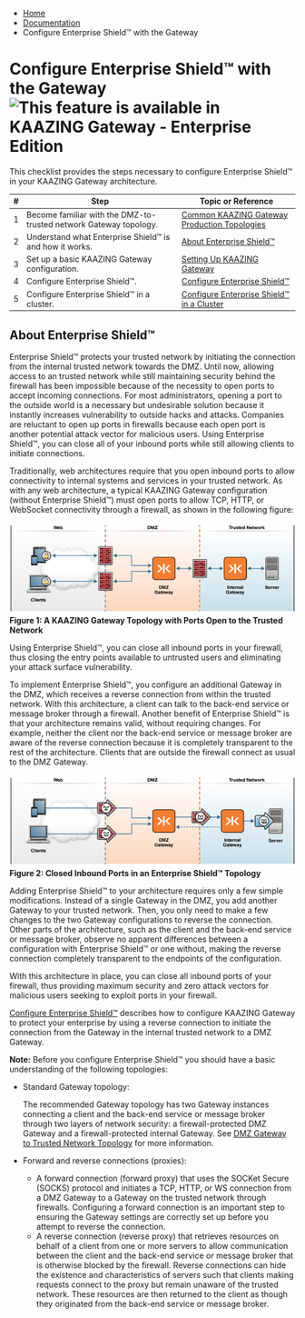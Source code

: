 -   [Home](../../index.md)
-   [Documentation](../index.md)
-   Configure Enterprise Shield&trade; with the Gateway

Configure Enterprise Shield&trade; with the Gateway ![This feature is available in KAAZING Gateway - Enterprise Edition](images/enterprise-feature.png)
==========================================================================================

This checklist provides the steps necessary to configure Enterprise Shield&trade; in your KAAZING Gateway architecture.

| \#  | Step                                                              | Topic or Reference                                                                                        |
|-----|-------------------------------------------------------------------|-----------------------------------------------------------------------------------------------------------|
| 1   | Become familiar with the DMZ-to-trusted network Gateway topology. | [Common KAAZING Gateway Production Topologies](../admin-reference/c_topologies.md) |
| 2   | Understand what Enterprise Shield&trade; is and how it works.         | [About Enterprise Shield&trade;](#about-enterprise-shield)                                                                     |
| 3   | Set up a basic KAAZING Gateway configuration.                | [Setting Up KAAZING Gateway](../about/setup-guide.md)                                                                                      |
| 4   | Configure Enterprise Shield&trade;.                                   | [Configure Enterprise Shield&trade;](p_rc_config.md)                                                        |
| 5   | Configure Enterprise Shield&trade; in a cluster.                      | [Configure Enterprise Shield&trade; in a Cluster](p_rc_cluster.md)                                          |

About Enterprise Shield&trade;
-----------------------------------------------

Enterprise Shield&trade; protects your trusted network by initiating the connection from the internal trusted network towards the DMZ. Until now, allowing access to an trusted network while still maintaining security behind the firewall has been impossible because of the necessity to open ports to accept incoming connections. For most administrators, opening a port to the outside world is a necessary but undesirable solution because it instantly increases vulnerability to outside hacks and attacks. Companies are reluctant to open up ports in firewalls because each open port is another potential attack vector for malicious users. Using Enterprise Shield&trade;, you can close all of your inbound ports while still allowing clients to initiate connections.

Traditionally, web architectures require that you open inbound ports to allow connectivity to internal systems and services in your trusted network. As with any web architecture, a typical KAAZING Gateway configuration (without Enterprise Shield&trade;) must open ports to allow TCP, HTTP, or WebSocket connectivity through a firewall, as shown in the following figure:

![Gateway Topology with Ports Open to the Trusted Network](../images/f-dmz-trusted-top.png)
**Figure 1: A KAAZING Gateway Topology with Ports Open to the Trusted Network**

Using Enterprise Shield&trade;, you can close all inbound ports in your firewall, thus closing the entry points available to untrusted users and eliminating your attack surface vulnerability.

To implement Enterprise Shield&trade;, you configure an additional Gateway in the DMZ, which receives a reverse connection from within the trusted network. With this architecture, a client can talk to the back-end service or message broker through a firewall. Another benefit of Enterprise Shield&trade; is that your architecture remains valid, without requiring changes. For example, neither the client nor the back-end service or message broker are aware of the reverse connection because it is completely transparent to the rest of the architecture. Clients that are outside the firewall connect as usual to the DMZ Gateway.

![Simple Topology Showing a Reverse Connection](../images/f-dmz-trustednetwork-860-02.png)
**Figure 2: Closed Inbound Ports in an Enterprise Shield&trade; Topology**

Adding Enterprise Shield&trade; to your architecture requires only a few simple modifications. Instead of a single Gateway in the DMZ, you add another Gateway to your trusted network. Then, you only need to make a few changes to the two Gateway configurations to reverse the connection. Other parts of the architecture, such as the client and the back-end service or message broker, observe no apparent differences between a configuration with Enterprise Shield&trade; or one without, making the reverse connection completely transparent to the endpoints of the configuration.

With this architecture in place, you can close all inbound ports of your firewall, thus providing maximum security and zero attack vectors for malicious users seeking to exploit ports in your firewall.

[Configure Enterprise Shield&trade;](p_rc_config.md) describes how to configure KAAZING Gateway to protect your enterprise by using a reverse connection to initiate the connection from the Gateway in the internal trusted network to a DMZ Gateway.

**Note:** Before you configure Enterprise Shield&trade; you should have a basic understanding of the following topologies: 
-   Standard Gateway topology:

    The recommended Gateway topology has two Gateway instances connecting a client and the back-end service or message broker through two layers of network security: a firewall-protected DMZ Gateway and a firewall-protected internal Gateway. See [DMZ Gateway to Trusted Network Topology](../admin-reference/c_topologies.md) for more information.

-   Forward and reverse connections (proxies):
    -   A forward connection (forward proxy) that uses the SOCKet Secure (SOCKS) protocol and initiates a TCP, HTTP, or WS connection from a DMZ Gateway to a Gateway on the trusted network through firewalls. Configuring a forward connection is an important step to ensuring the Gateway settings are correctly set up before you attempt to reverse the connection.
    -   A reverse connection (reverse proxy) that retrieves resources on behalf of a client from one or more servers to allow communication between the client and the back-end service or message broker that is otherwise blocked by the firewall. Reverse connections can hide the existence and characteristics of servers such that clients making requests connect to the proxy but remain unaware of the trusted network. These resources are then returned to the client as though they originated from the back-end service or message broker.


